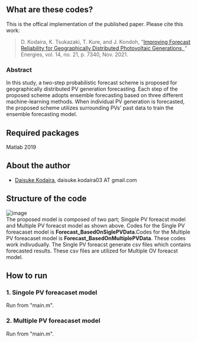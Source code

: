 ## What are these codes?
This is the offical implementation of the published paper. Please cite this work:  
>D. Kodaira, K. Tsukazaki, T. Kure, and J. Kondoh, "[Improving Forecast Reliability for Geographically Distributed Photovoltaic Generations, ](https://www.preprints.org/manuscript/202110.0037/v1)" Energies, vol. 14, no. 21, p. 7340, Nov. 2021.

### Abstract
In this study, a two-step probabilistic forecast scheme is proposed for geographically distributed PV generation forecasting. Each step of the proposed scheme adopts ensemble forecasting based on three different machine-learning methods. When individual PV generation is forecasted, the proposed scheme utilizes surrounding PVs' past data to train the ensemble forecasting model. 

## Required packages
Matlab 2019

## About the author
- [Daisuke Kodaira](https://scholar.google.com/citations?user=dK5dNcoAAAAJ&hl=en), daisuke.kodaira03 AT gmail.com

## Structure of the code
![image](https://user-images.githubusercontent.com/43132698/138842220-19095542-8cda-46dd-bcde-6ba9538686f0.png)  
The proposed model is composed of two part; Singple PV foreacst model and Multiple PV foreacst model as shown above. Codes for the Single PV foreacaset model is **Forecast_BasedOnSiglePVData**.Codes for the Multiple PV foreacaset model is **Forecast_BasedOnMultiplePVData**. These codes work indivudually. The Single PV foreacst generate csv files which contains forecasted results. These csv files are utilized for Multiple OV foreacst model.  

## How to run
### 1. Singole PV foreacaset model
Run from "main.m".  

### 2. Multiple PV foreacaset model
Run from "main.m".  



